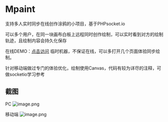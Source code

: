 # Mpaint
支持多人实时同步在线创作涂鸦的小项目，基于PHPsocket.io


可以多个用户，在同一块画布白板上远程同时创作绘制，可以实时看到对方的绘制轨迹，且绘制内容会持久化保存


在线DEMO：[点击访问](http://p.sotoapi.xyz/ "Mpaint") 临时机器，不保证在线，可以多打开几个页面体验同步绘制。

针对移动端做过专门的体验优化，绘制使用Canvas，代码有较为详尽的注释，可做socketio学习参考

## 截图

PC
![image.png](https://i.loli.net/2020/04/06/MvKpCOgNFyP7LuR.png)

移动端
![image.png](https://i.loli.net/2020/04/06/ZxpVTXYztiqgksw.png)
